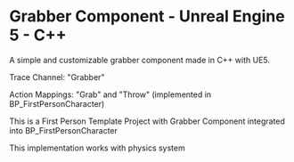 # Grabber Component - Unreal Engine 5 - C++
 
 A simple and customizable grabber component made in C++ with UE5.
 
 Trace Channel: "Grabber"
 
 Action Mappings: "Grab" and "Throw" (implemented in BP_FirstPersonCharacter)
 
 This is a First Person Template Project with Grabber Component integrated into BP_FirstPersonCharacter 
 
 This implementation works with physics system
